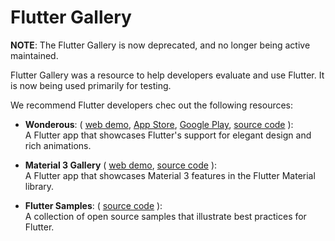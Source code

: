# Flutter Gallery

**NOTE**: The Flutter Gallery is now deprecated, and no longer being active maintained.

Flutter Gallery was a resource to help developers evaluate and use Flutter.
It is now being used primarily for testing.

We recommend Flutter developers chec out the following resources:

* **Wonderous**:
(
[web demo](https://wonderous.app/web/#/home),
[App Store](https://apps.apple.com/us/app/wonderous/id1612491897),
[Google Play](https://play.google.com/store/apps/details?id=com.gskinner.flutter.wonders),
[source code](https://github.com/gskinnerTeam/flutter-wonderous-app)
):<br>
A Flutter app that showcases Flutter's support for elegant design and rich animations.

* **Material 3 Gallery**
(
[web demo](https://flutter.github.io/samples/web/material_3_demo/),
[source code](https://github.com/flutter/samples/tree/main/material_3_demo)
):<br>
A Flutter app that showcases Material 3 features in the Flutter Material library.

* **Flutter Samples**:
(
[source code](https://github.com/flutter/samples)
):<br>
A collection of open source samples that illustrate best practices for Flutter.
